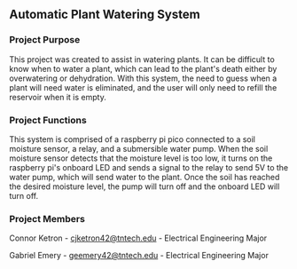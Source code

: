 ## Automatic Plant Watering System

### Project Purpose
This project was created to assist in watering plants. It can be difficult to know when to water a plant, which can lead to the plant's death either by overwatering or dehydration. With this system, the need to guess when a plant will need water is eliminated, and the user will only need to refill the reservoir when it is empty.

### Project Functions
This system is comprised of a raspberry pi pico connected to a soil moisture sensor, a relay, and a submersible water pump. When the soil moisture sensor detects that the moisture level is too low, it turns on the raspberry pi's onboard LED and sends a signal to the relay to send 5V to the water pump, which will send water to the plant. Once the soil has reached the desired moisture level, the pump will turn off and the onboard LED will turn off.
### Project Members
Connor Ketron - cjketron42@tntech.edu - Electrical Engineering Major

Gabriel Emery - geemery42@tntech.edu - Electrical Engineering Major
